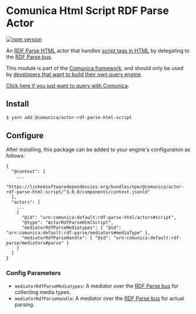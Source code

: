 # Comunica Html Script RDF Parse Actor

[![npm version](https://badge.fury.io/js/%40comunica%2Factor-rdf-parse-html-script.svg)](https://www.npmjs.com/package/@comunica/actor-rdf-parse-html-script)

An [RDF Parse HTML](https://github.com/comunica/comunica/tree/master/packages/bus-rdf-parse-html) actor that handles
[script tags in HTML](https://html.spec.whatwg.org/multipage/) by delegating to the [RDF Parse bus](https://github.com/comunica/comunica/tree/master/packages/bus-rdf-parse).

This module is part of the [Comunica framework](https://github.com/comunica/comunica),
and should only be used by [developers that want to build their own query engine](https://comunica.dev/docs/modify/).

[Click here if you just want to query with Comunica](https://comunica.dev/docs/query/).

## Install

```bash
$ yarn add @comunica/actor-rdf-parse-html-script
```

## Configure

After installing, this package can be added to your engine's configuration as follows:
```text
{
  "@context": [
    ...
    "https://linkedsoftwaredependencies.org/bundles/npm/@comunica/actor-rdf-parse-html-script/^3.0.0/components/context.jsonld"
  ],
  "actors": [
    ...
    {
      "@id": "urn:comunica:default:rdf-parse-html/actors#script",
      "@type": "ActorRdfParseHtmlScript",
      "mediatorRdfParseMediatypes": { "@id": "urn:comunica:default:rdf-parse/mediators#mediaType" },
      "mediatorRdfParseHandle": { "@id": "urn:comunica:default:rdf-parse/mediators#parse" }
    }
  ]
}
```

### Config Parameters

* `mediatorRdfParseMediatypes`: A mediator over the [RDF Parse bus](https://github.com/comunica/comunica/tree/master/packages/bus-rdf-parse) for collecting media types.
* `mediatorRdfParseHandle`: A mediator over the [RDF Parse bus](https://github.com/comunica/comunica/tree/master/packages/bus-rdf-parse) for actual parsing.
